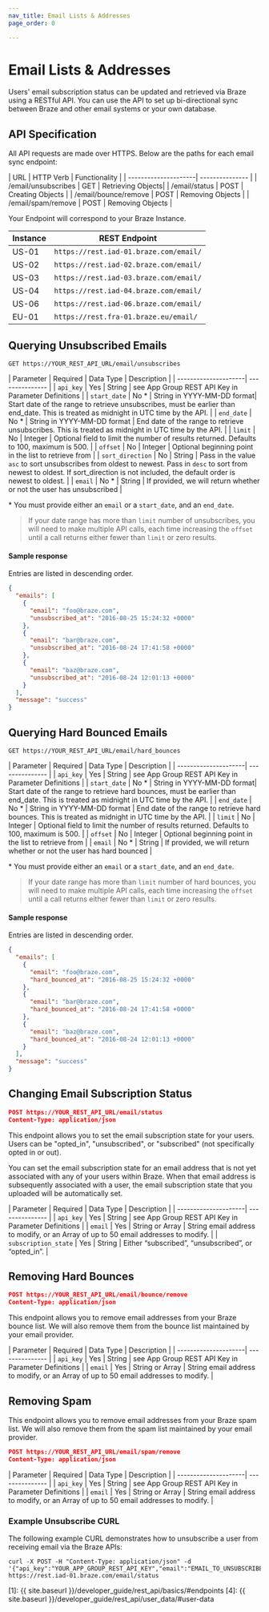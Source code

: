 ```yaml
---
nav_title: Email Lists & Addresses
page_order: 0

---
```

# Email Lists & Addresses

Users' email subscription status can be updated and retrieved via Braze using a RESTful API. You can use the API to set up bi-directional sync between Braze and other email systems or your own database.

## API Specification

All API requests are made over HTTPS. Below are the paths for each email sync endpoint:

| URL | HTTP Verb | Functionality |
| ---------------------| --------------- |
| /email/unsubscribes | GET | Retrieving Objects|
| /email/status | POST | Creating Objects |
| /email/bounce/remove | POST | Removing Objects |
| /email/spam/remove | POST | Removing Objects |

Your Endpoint will correspond to your Braze Instance.

Instance  | REST Endpoint
-----------|-----------------------------------------
US-01 | `https://rest.iad-01.braze.com/email/`
US-02 | `https://rest.iad-02.braze.com/email/`
US-03 | `https://rest.iad-03.braze.com/email/`
US-04 | `https://rest.iad-04.braze.com/email/`
US-06 | `https://rest.iad-06.braze.com/email/`
EU-01 | `https://rest.fra-01.braze.eu/email/`

## Querying Unsubscribed Emails

`GET https://YOUR_REST_API_URL/email/unsubscribes`

| Parameter | Required | Data Type | Description |
| ---------------------| --------------- |
| `api_key` | Yes | String | see App Group REST API Key in Parameter Definitions |
| `start_date` | No * | String in YYYY-MM-DD format| Start date of the range to retrieve unsubscribes, must be earlier than end_date. This is treated as midnight in UTC time by the API. |
| `end_date` | No * | String in YYYY-MM-DD format | End date of the range to retrieve unsubscribes. This is treated as midnight in UTC time by the API. |
| `limit` | No | Integer | Optional field to limit the number of results returned. Defaults to 100, maximum is 500. |
| `offset` | No | Integer | Optional beginning point in the list to retrieve from |
| `sort_direction` | No | String | Pass in the value `asc` to sort unsubscribes from oldest to newest. Pass in `desc` to sort from newest to oldest. If sort_direction is not included, the default order is newest to oldest. |
| `email` | No * | String | If provided, we will return whether or not the user has unsubscribed |

\* You must provide either an `email` or a `start_date`, and an `end_date`.

>  If your date range has more than `limit` number of unsubscribes, you will need to make multiple API calls, each time increasing the `offset` until a call returns either fewer than `limit` or zero results.

#### Sample response

Entries are listed in descending order.

```json
{
  "emails": [
    {
      "email": "foo@braze.com",
      "unsubscribed_at": "2016-08-25 15:24:32 +0000"
    },
    {
      "email": "bar@braze.com",
      "unsubscribed_at": "2016-08-24 17:41:58 +0000"
    },
    {
      "email": "baz@braze.com",
      "unsubscribed_at": "2016-08-24 12:01:13 +0000"
    }
  ],
  "message": "success"
}
```

## Querying Hard Bounced Emails

`GET https://YOUR_REST_API_URL/email/hard_bounces`

| Parameter | Required | Data Type | Description |
| ---------------------| --------------- |
| `api_key` | Yes | String | see App Group REST API Key in Parameter Definitions |
| `start_date` | No * | String in YYYY-MM-DD format| Start date of the range to retrieve hard bounces, must be earlier than end_date. This is treated as midnight in UTC time by the API. |
| `end_date` | No * | String in YYYY-MM-DD format | End date of the range to retrieve hard bounces. This is treated as midnight in UTC time by the API. |
| `limit` | No | Integer | Optional field to limit the number of results returned. Defaults to 100, maximum is 500. |
| `offset` | No | Integer | Optional beginning point in the list to retrieve from |
| `email` | No * | String | If provided, we will return whether or not the user has hard bounced |

\* You must provide either an `email` or a `start_date`, and an `end_date`.

>  If your date range has more than `limit` number of hard bounces, you will need to make multiple API calls, each time increasing the `offset` until a call returns either fewer than `limit` or zero results.

#### Sample response

Entries are listed in descending order.

```json
{
  "emails": [
    {
      "email": "foo@braze.com",
      "hard_bounced_at": "2016-08-25 15:24:32 +0000"
    },
    {
      "email": "bar@braze.com",
      "hard_bounced_at": "2016-08-24 17:41:58 +0000"
    },
    {
      "email": "baz@braze.com",
      "hard_bounced_at": "2016-08-24 12:01:13 +0000"
    }
  ],
  "message": "success"
}
```

## Changing Email Subscription Status

```json
POST https://YOUR_REST_API_URL/email/status
Content-Type: application/json
```

This endpoint allows you to set the email subscription state for your users. Users can be "opted_in", "unsubscribed", or "subscribed" (not specifically opted in or out).

You can set the email subscription state for an email address that is not yet associated with any of your users within Braze. When that email address is subsequently associated with a user, the email subscription state that you uploaded will be automatically set.


| Parameter | Required | Data Type | Description |
| ---------------------| --------------- |
| `api_key` | Yes | String | see App Group REST API Key in Parameter Definitions |
| `email` | Yes | String or Array | String email address to modify, or an Array of up to 50 email addresses to modify. |
| `subscription_state` | Yes | String | Either “subscribed”, “unsubscribed”, or “opted_in”. |

## Removing Hard Bounces

```json
POST https://YOUR_REST_API_URL/email/bounce/remove
Content-Type: application/json
```

This endpoint allows you to remove email addresses from your Braze bounce list. We will also remove them from the bounce list maintained by your email provider.

| Parameter | Required | Data Type | Description |
| ---------------------| --------------- |
| `api_key` | Yes | String | see App Group REST API Key in Parameter Definitions |
| `email` | Yes | String or Array | String email address to modify, or an Array of up to 50 email addresses to modify. |

## Removing Spam

This endpoint allows you to remove email addresses from your Braze spam list. We will also remove them from the spam list maintained by your email provider.

```json
POST https://YOUR_REST_API_URL/email/spam/remove
Content-Type: application/json
```

| Parameter | Required | Data Type | Description |
| ---------------------| --------------- |
| `api_key` | Yes | String | see App Group REST API Key in Parameter Definitions |
| `email` | Yes | String or Array | String email address to modify, or an Array of up to 50 email addresses to modify. |

### Example Unsubscribe CURL

The following example CURL demonstrates how to unsubscribe a user from receiving email via the Braze APIs:

```
curl -X POST -H "Content-Type: application/json" -d '{"api_key":"YOUR_APP_GROUP_REST_API_KEY","email":"EMAIL_TO_UNSUBSCRIBE","subscription_state":"unsubscribed"}' https://rest.iad-01.braze.com/email/status
```

[1]: {{ site.baseurl }}/developer_guide/rest_api/basics/#endpoints
[4]: {{ site.baseurl }}/developer_guide/rest_api/user_data/#user-data
